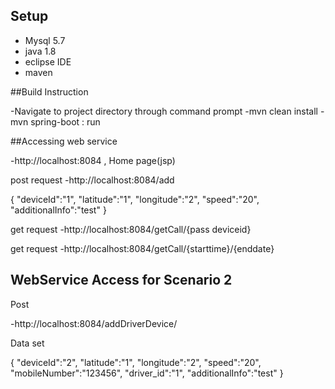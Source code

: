 ## Setup
-  Mysql 5.7
-  java 1.8
-  eclipse IDE
-  maven


##Build Instruction

-Navigate to project directory through command prompt
-mvn clean install
-mvn spring-boot : run


##Accessing web service


-http://localhost:8084 , Home page(jsp)


post request
-http://localhost:8084/add

{
 "deviceId":"1",
  "latitude":"1",
  "longitude":"2",
  "speed":"20",
  "additionalInfo":"test"
}

get request
-http://localhost:8084/getCall/{pass deviceid}

get request
-http://localhost:8084/getCall/{starttime}/{enddate}


## WebService Access for Scenario 2

Post

-http://localhost:8084/addDriverDevice/

Data set

{ 
 "deviceId":"2",
  "latitude":"1",
  "longitude":"2",
  "speed":"20",
  "mobileNumber":"123456",
  "driver_id":"1",
  "additionalInfo":"test"
}



